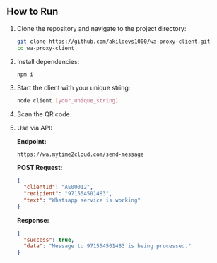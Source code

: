 ## How to Run

1. Clone the repository and navigate to the project directory:  
   ```sh
   git clone https://github.com/akildevs1000/wa-proxy-client.git
   cd wa-proxy-client
   ```
2. Install dependencies:  
   ```sh
   npm i
   ```
3. Start the client with your unique string:  
   ```sh
   node client [your_unique_string]
   ```
4. Scan the QR code.  
5. Use via API:  

   **Endpoint:**  
   ```
   https://wa.mytime2cloud.com/send-message
   ```

   **POST Request:**  
   ```json
   {
     "clientId": "AE00012",
     "recipient": "971554501483",
     "text": "Whatsapp service is working"
   }
   ```

   **Response:**  
   ```json
   {
     "success": true,
     "data": "Message to 971554501483 is being processed."
   }
   ```